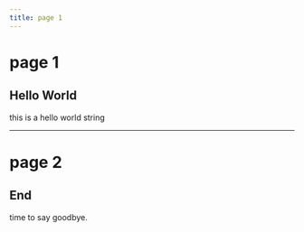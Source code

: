 ```yaml
---
title: page 1
---
```


# page 1

## Hello World

this is a hello world string


---

# page 2

## End

time to say goodbye.
